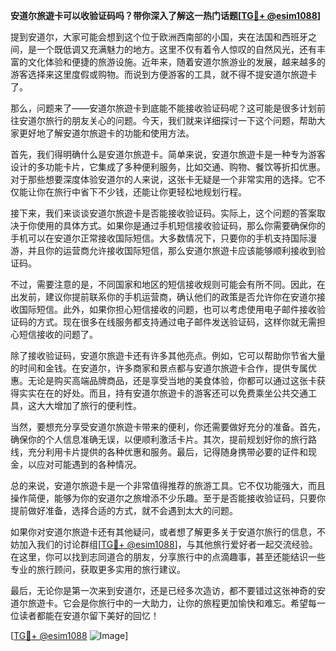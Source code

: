 **安道尔旅遊卡可以收验证码吗？带你深入了解这一热门话题[[TG💪+ @esim1088](https://t.me/s/esim1088)]**

提到安道尔，大家可能会想到这个位于欧洲西南部的小国，夹在法国和西班牙之间，是一个既低调又充满魅力的地方。这里不仅有着令人惊叹的自然风光，还有丰富的文化体验和便捷的旅游设施。近年来，随着安道尔旅游业的发展，越来越多的游客选择来这里度假或购物。而说到方便游客的工具，就不得不提安道尔旅遊卡了。

那么，问题来了——安道尔旅遊卡到底能不能接收验证码呢？这可能是很多计划前往安道尔旅行的朋友关心的问题。今天，我们就来详细探讨一下这个问题，帮助大家更好地了解安道尔旅遊卡的功能和使用方法。

首先，我们得明确什么是安道尔旅遊卡。简单来说，安道尔旅遊卡是一种专为游客设计的多功能卡片，它集成了多种便利服务，比如交通、购物、餐饮等折扣优惠。对于那些想要深度体验安道尔的人来说，这张卡无疑是一个非常实用的选择。它不仅能让你在旅行中省下不少钱，还能让你更轻松地规划行程。

接下来，我们来谈谈安道尔旅遊卡是否能接收验证码。实际上，这个问题的答案取决于你使用的具体方式。如果你是通过手机短信接收验证码，那么你需要确保你的手机可以在安道尔正常接收国际短信。大多数情况下，只要你的手机支持国际漫游，并且你的运营商允许接收国际短信，那么安道尔旅遊卡应该能够顺利接收到验证码。

不过，需要注意的是，不同国家和地区的短信接收规则可能会有所不同。因此，在出发前，建议你提前联系你的手机运营商，确认他们的政策是否允许你在安道尔接收国际短信。此外，如果你担心短信接收的问题，也可以考虑使用电子邮件接收验证码的方式。现在很多在线服务都支持通过电子邮件发送验证码，这样你就无需担心短信接收的问题了。

除了接收验证码，安道尔旅遊卡还有许多其他亮点。例如，它可以帮助你节省大量的时间和金钱。在安道尔，许多商家和景点都与安道尔旅遊卡合作，提供专属优惠。无论是购买高端品牌商品，还是享受当地的美食体验，你都可以通过这张卡获得实实在在的好处。而且，持有安道尔旅遊卡的游客还可以免费乘坐公共交通工具，这大大增加了旅行的便利性。

当然，要想充分享受安道尔旅遊卡带来的便利，你还需要做好充分的准备。首先，确保你的个人信息准确无误，以便顺利激活卡片。其次，提前规划好你的旅行路线，充分利用卡片提供的各种优惠和服务。最后，记得随身携带必要的证件和现金，以应对可能遇到的各种情况。

总的来说，安道尔旅遊卡是一个非常值得推荐的旅游工具。它不仅功能强大，而且操作简便，能够为你的安道尔之旅增添不少乐趣。至于是否能接收验证码，只要你提前做好准备，选择合适的方式，就不会遇到太大的问题。

如果你对安道尔旅遊卡还有其他疑问，或者想了解更多关于安道尔旅行的信息，不妨加入我们的讨论群组[[TG💪+ @esim1088](https://t.me/s/esim1088)]，与其他旅行爱好者一起交流经验。在这里，你可以找到志同道合的朋友，分享旅行中的点滴趣事，甚至还能结识一些专业的旅行顾问，获取更多实用的旅行建议。

最后，无论你是第一次来到安道尔，还是已经多次造访，都不要错过这张神奇的安道尔旅遊卡。它会是你旅行中的一大助力，让你的旅程更加愉快和难忘。希望每一位读者都能在安道尔留下美好的回忆！

[[TG💪+ @esim1088](https://t.me/s/esim1088) ![Image](https://i.postimg.cc/4NQfJmqS/Snipaste-2025-05-13-00-14-12.png)]